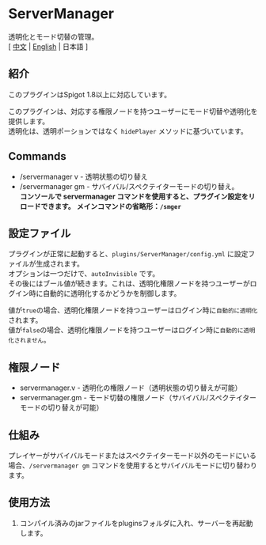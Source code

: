 # ServerManager
透明化とモード切替の管理。  
[ [中文](https://github.com/reuAC/ServerManager/blob/reuAC/README.md) | [English](https://github.com/reuAC/ServerManager/blob/reuAC/README_EN.md) | 日本語 ]

## 紹介
このプラグインはSpigot 1.8以上に対応しています。  

このプラグインは、対応する権限ノードを持つユーザーにモード切替や透明化を提供します。  
透明化は、透明ポーションではなく `hidePlayer` メソッドに基づいています。  

## Commands
* /servermanager v - 透明状態の切り替え
* /servermanager gm - サバイバル/スペクテイターモードの切り替え。  
**コンソールで servermanager コマンドを使用すると、プラグイン設定をリロードできます。**
**メインコマンドの省略形：`/smger`**

## 設定ファイル
プラグインが正常に起動すると、`plugins/ServerManager/config.yml` に設定ファイルが生成されます。  
オプションは一つだけで、`autoInvisible` です。  
その後にはブール値が続きます。これは、透明化権限ノードを持つユーザーがログイン時に自動的に透明化するかどうかを制御します。  

値が`true`の場合、透明化権限ノードを持つユーザーはログイン時に`自動的に透明化`されます。  
値が`false`の場合、透明化権限ノードを持つユーザーはログイン時に`自動的に透明化されません`。

## 権限ノード
* servermanager.v - 透明化の権限ノード（透明状態の切り替えが可能）
* servermanager.gm - モード切替の権限ノード（サバイバル/スペクテイターモードの切り替えが可能）

## 仕組み
プレイヤーがサバイバルモードまたはスペクテイターモード以外のモードにいる場合、`/servermanager gm` コマンドを使用するとサバイバルモードに切り替わります。

## 使用方法
1. コンパイル済みのjarファイルをpluginsフォルダに入れ、サーバーを再起動します。
